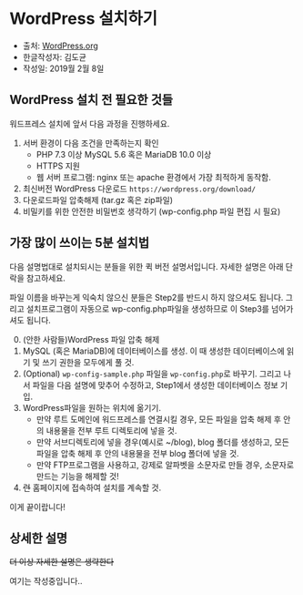# WordPress 설치하기
* 출처: [WordPress.org](https://codex.wordpress.org/Installing_WordPress)
* 한글작성자: 김도균
* 작성일: 2019월 2월 8일



## WordPress 설치 전 필요한 것들
워드프레스 설치에 앞서 다음 과정을 진행하세요.

 1. 서버 환경이 다음 조건을 만족하는지 확인
    - PHP 7.3 이상
    MySQL 5.6 혹은 MariaDB 10.0 이상
    - HTTPS 지원
    - 웹 서버 프로그램: nginx 또는 apache 환경에서 가장 최적하게 동작함.
 2. 최신버전 WordPress 다운로드
 `https://wordpress.org/download/`
 3. 다운로드파일 압축해제 (tar.gz 혹은 zip파일)
 4. 비밀키를 위한 안전한 비밀번호 생각하기 (wp-config.php 파일 편집 시 필요)



## 가장 많이 쓰이는 5분 설치법
다음 설명법대로 설치되시는 분들을 위한 퀵 버전 설명서입니다. 자세한 설명은 아래 단락을 참고하세요.

파일 이름을 바꾸는게 익숙치 않으신 분들은 Step2를 반드시 하지 않으셔도 됩니다. 그리고 설치프로그램이 자동으로 wp-config.php파일을 생성하므로 이 Step3를 넘어가셔도 됩니다.

 0. (안한 사람들)WordPress 파일 압축 해제
 1. MySQL (혹은 MariaDB)에 데이터베이스를 생성. 이 때 생성한 데이터베이스에 읽기 및 쓰기 권한을 모두에게 풀 것.
 2. (Optional) `wp-config-sample.php` 파일을 `wp-config.php`로 바꾸기. 그리고 나서 파일을 다음 설명에 맞추어 수정하고, Step1에서 생성한 데이터베이스 정보 기입.
 3. WordPress파일을 원하는 위치에 옮기기.
     * 만약 루트 도메인에 워드프레스를 연결시킬 경우, 모든 파일을 압축 해제 후 안의 내용물을 전부 루트 디렉토리에 넣을 것.
     * 만약 서브디렉토리에 넣을 경우(예시로 ~/blog), blog 폴더를 생성하고, 모든 파일을 압축 해제 후 안의 내용물을 전부 blog 폴더에 넣을 것.
     * 만약 FTP프로그램을 사용하고, 강제로 알파벳을 소문자로 만들 경우, 소문자로 만드는 기능을 해제할 것!
 4. ~~런~~ 홈페이지에 접속하여 설치를 계속할 것.
 
이게 끝이랍니다!



## 상세한 설명
~~더 이상 자세한 설명은 생략한다~~

여기는 작성중입니다..

 

